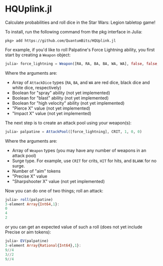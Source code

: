 # HQUplink.jl
Calculate probabilities and roll dice in the Star Wars: Legion tabletop game!

To install, run the following command from the pkg interface in Julia:

```
pkg> add https://github.com/QuantumBits/HQUplink.jl
```

For example, if you'd like to roll Palpatine's Force Lightning ability, you first start by creating a `Weapon` object:

```julia
julia> force_lightning = Weapon([RA, RA, BA, BA, WA, WA], false, false, false, 0, 0)
```

Where the arguments are:

- Array of `AttackDice` types (`RA`, `BA`, and `WA` are red dice, black dice and white dice, respectively)
- Boolean for "spray" ability (not yet implemented)
- Boolean for "blast" ability (not yet implemented)
- Boolean for "high velocity" ability (not yet implemented)
- "Pierce X" value (not yet implemented)
- "Impact X" value (not yet implemented)

The next step is to create an attack pool using your weapon(s):

```julia
julia> palpatine = AttackPool([force_lightning], CRIT, 1, 0, 0)
```

Where the arguments are:

- Array of `Weapon` types (you may have any number of weapons in an attack pool)
- Surge type. For example, use `CRIT` for crits, `HIT` for hits, and `BLANK` for no surge.
- Number of "aim" tokens
- "Precise X" value
- "Sharpshooter X" value (not yet implemented)

Now you can do one of two things; roll an attack:

```julia
julia> roll(palpatine)
3-element Array{Int64,1}:
0
4
2
```

*or* you can get an expected value of such a roll (does not yet include Precise or aim tokens):

```julia
julia> EV(palpatine)
3-element Array{Rational{Int64},1}:
9//4
3//2
9//4
```